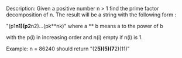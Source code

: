 Description:
Given a positive number n > 1 find the prime factor decomposition of n. The result will be a string with the following form :

 "(p1**n1)(p2**n2)...(pk**nk)"
where a ** b means a to the power of b

with the p(i) in increasing order and n(i) empty if n(i) is 1.

Example: n = 86240 should return "(2**5)(5)(7**2)(11)"